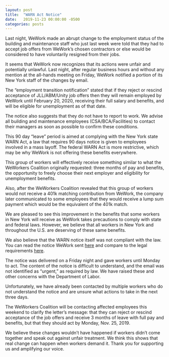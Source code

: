 ```yaml
---
layout: post
title:  "WARN Act Notice"
date:   2019-11-23 00:00:00 -0500
categories: posts
---
```


<p>  
Last night, WeWork made an abrupt change to the employment status of the building and maintenance staff who just last week were told that they had to accept job offers from WeWork’s chosen contractors or else would be considered to have voluntarily resigned from their jobs.
</p>

<p>  
It seems that WeWork now recognizes that its actions were unfair and potentially unlawful. Last night, after regular business hours and without any mention at the all-hands meeting on Friday, WeWork notified a portion of its New York staff of the changes by email.
</p>

<p>  
The “employment transition notification” stated that if they reject or rescind acceptance of JLL/ABM/Unity job offers then they will remain employed by WeWork until February 20, 2020, receiving their full salary and benefits, and will be eligible for unemployment as of that date.
</p>

<p>  
The notice also suggests that they do not have to report to work. We advise all building and maintenance employees (CSA/BCA/Facilities) to contact their managers as soon as possible to confirm these conditions.
</p>

<p>  
This 90 day “leave” period is aimed at complying with the New York state WARN Act, a law that requires 90 days notice is given to employees involved in a mass layoff. The federal WARN Act is more restrictive, which may be why WeWork is not offering these benefits everywhere.
</p>

<p>  
This group of workers will effectively receive something similar to what the WeWorkers Coalition originally requested: three months of pay and benefits, the opportunity to freely choose their next employer and eligibility for unemployment benefits.
</p>

<p>  
Also, after the WeWorkers Coalition revealed that this group of workers would not receive a 401k matching contribution from WeWork, the company later communicated to some employees that they would receive a lump sum payment which would be the equivalent of the 401k match.
</p>

<p>  
We are pleased to see this improvement in the benefits that some workers in New York will receive as WeWork takes precautions to comply with state and federal laws. However, we believe that all workers in New York and throughout the U.S. are deserving of these same benefits.
</p>

<p>  
We also believe that the WARN notice itself was not compliant with the law. You can read the notice WeWork sent <a href="/files/warn-act-notice-11-22-19.pdf">here</a> and compare to the legal requirements <a href="https://labor.ny.gov/workforcenypartners/warn/pdfs/Text_of_New_York_State_WARN_Rule_7-10.pdf">here</a>.
</p>

<p>  
The notice was delivered on a Friday night and gave workers until Monday to act. The content of the notice is difficult to understand, and the email was not identified as “urgent,” as required by law. We have raised these and other concerns with the Department of Labor.
</p>

<p>  
Unfortunately, we have already been contacted by multiple workers who do not understand the notice and are unsure what actions to take in the next three days.
</p>

<p>  
The WeWorkers Coalition will be contacting affected employees this weekend to clarify the letter’s message: that they can reject or rescind acceptance of the job offers and receive 3 months of leave with full pay and benefits, but that they should act by Monday, Nov. 25, 2019.
</p>

<p>  
We believe these changes wouldn’t have happened if workers didn’t come together and speak out against unfair treatment. We think this shows that real change can happen when workers demand it. Thank you for supporting us and amplifying our voice.
</p>
